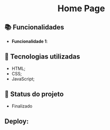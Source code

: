 <h1 align="center">Home Page</h1>





## :books: Funcionalidades
* <b>Funcionalidade 1</b>: 

## :wrench: Tecnologias utilizadas
* HTML;
* CSS;
* JavaScript;

## :dart: Status do projeto
* Finalizado 

## Deploy:
